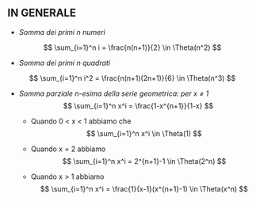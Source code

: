 ## **IN GENERALE**

* *Somma dei primi n numeri*

$$
   \sum_{i=1}^n i = \frac{n(n+1)}{2} \in \Theta(n^2)
$$

* *Somma dei primi n quadrati*

$$
   \sum_{i=1}^n i^2 = \frac{n(n+1)(2n+1)}{6} \in  \Theta(n^3)
$$

* *Somma parziale n-esima della serie geometrica: per x $\neq$ 1*
  $$
   \sum_{i=1}^n x^i = \frac{1-x^{n+1}}{1-x}
   $$
   
   * Quando 0 < x < 1 abbiamo che 
     $$
      \sum_{i=1}^n x^i \in \Theta(1)
     $$
   
   * Quando x = 2 abbiamo
     $$
      \sum_{i=1}^n x^i = 2^{n+1}-1 \in \Theta(2^n)   
     $$
   
   * Quando x > 1 abbiamo
     $$
      \sum_{i=1}^n x^i = \frac{1}{x-1}(x^{n+1}-1) \in \Theta(x^n)  
     $$ 

